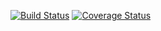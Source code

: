 [![Build Status](https://travis-ci.org/SignetStudios/slackbot-uno.svg?branch=master)](https://travis-ci.org/SignetStudios/slackbot-uno)
[![Coverage Status](https://coveralls.io/repos/github/SignetStudios/slackbot-uno/badge.svg?branch=master)](https://coveralls.io/github/SignetStudios/slackbot-uno?branch=master)
